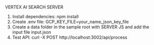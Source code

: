 VERTEX AI SEARCH SERVER

1. Install dependencies: npm install
2. Create .env file: GCP_KEY_FILE=your_name_json_key_file
3. Create a data folder in the sample root with SERVER JS and add the input file input.json
4. Test API: curl -X POST http://localhost:3002/api/process

